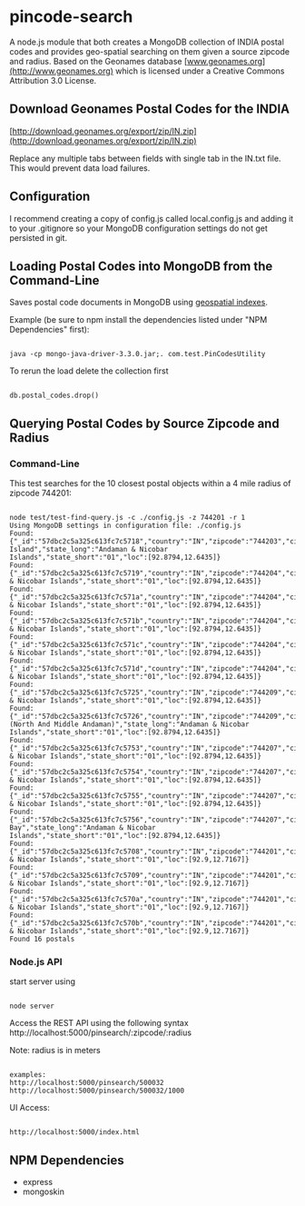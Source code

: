 # pincode-search

A node.js module that both creates a MongoDB collection of INDIA postal codes and provides geo-spatial searching on them given a source zipcode and radius. Based on the Geonames database [www.geonames.org](http://www.geonames.org) which is licensed under a Creative Commons Attribution 3.0 License.


## Download Geonames Postal Codes for the INDIA
[http://download.geonames.org/export/zip/IN.zip](http://download.geonames.org/export/zip/IN.zip)

Replace any multiple tabs between fields with single tab in the IN.txt file. This would prevent data load failures.

## Configuration

I recommend creating a copy of config.js called local.config.js and adding it to your .gitignore so your MongoDB configuration settings do not get persisted in git.

## Loading Postal Codes into MongoDB from the Command-Line

Saves postal code documents in MongoDB using [geospatial indexes](http://www.mongodb.org/display/DOCS/Geospatial+Indexing).

Example (be sure to npm install the dependencies listed under "NPM Dependencies" first):

<pre><code>
java -cp mongo-java-driver-3.3.0.jar;. com.test.PinCodesUtility
</code></pre>

To rerun the load delete the collection first
<pre><code>
db.postal_codes.drop()
</code></pre>

## Querying Postal Codes by Source Zipcode and Radius

### Command-Line

This test searches for the 10 closest postal objects within a 4 mile radius of zipcode 744201:

<pre><code>
node test/test-find-query.js -c ./config.js -z 744201 -r 1
Using MongoDB settings in configuration file: ./config.js
Found: {"_id":"57dbc2c5a325c613fc7c5718","country":"IN","zipcode":"744203","city":"Long Island","state_long":"Andaman & Nicobar Islands","state_short":"01","loc":[92.8794,12.6435]}
Found: {"_id":"57dbc2c5a325c613fc7c5719","country":"IN","zipcode":"744204","city":"Mayabander","state_long":"Andaman & Nicobar Islands","state_short":"01","loc":[92.8794,12.6435]}
Found: {"_id":"57dbc2c5a325c613fc7c571a","country":"IN","zipcode":"744204","city":"Weby","state_long":"Andaman & Nicobar Islands","state_short":"01","loc":[92.8794,12.6435]}
Found: {"_id":"57dbc2c5a325c613fc7c571b","country":"IN","zipcode":"744204","city":"Rampur","state_long":"Andaman & Nicobar Islands","state_short":"01","loc":[92.8794,12.6435]}
Found: {"_id":"57dbc2c5a325c613fc7c571c","country":"IN","zipcode":"744204","city":"Pudumadurai","state_long":"Andaman & Nicobar Islands","state_short":"01","loc":[92.8794,12.6435]}
Found: {"_id":"57dbc2c5a325c613fc7c571d","country":"IN","zipcode":"744204","city":"Tugapur","state_long":"Andaman & Nicobar Islands","state_short":"01","loc":[92.8794,12.6435]}
Found: {"_id":"57dbc2c5a325c613fc7c5725","country":"IN","zipcode":"744209","city":"Uttara","state_long":"Andaman & Nicobar Islands","state_short":"01","loc":[92.8794,12.6435]}
Found: {"_id":"57dbc2c5a325c613fc7c5726","country":"IN","zipcode":"744209","city":"Kadamtala (North And Middle Andaman)","state_long":"Andaman & Nicobar Islands","state_short":"01","loc":[92.8794,12.6435]}
Found: {"_id":"57dbc2c5a325c613fc7c5753","country":"IN","zipcode":"744207","city":"Ramakrishnapur","state_long":"Andaman & Nicobar Islands","state_short":"01","loc":[92.8794,12.6435]}
Found: {"_id":"57dbc2c5a325c613fc7c5754","country":"IN","zipcode":"744207","city":"Netajinagar","state_long":"Andaman & Nicobar Islands","state_short":"01","loc":[92.8794,12.6435]}
Found: {"_id":"57dbc2c5a325c613fc7c5755","country":"IN","zipcode":"744207","city":"Vivekandapur","state_long":"Andaman & Nicobar Islands","state_short":"01","loc":[92.8794,12.6435]}
Found: {"_id":"57dbc2c5a325c613fc7c5756","country":"IN","zipcode":"744207","city":"Hut  Bay","state_long":"Andaman & Nicobar Islands","state_short":"01","loc":[92.8794,12.6435]}
Found: {"_id":"57dbc2c5a325c613fc7c5708","country":"IN","zipcode":"744201","city":"Nimbudera","state_long":"Andaman & Nicobar Islands","state_short":"01","loc":[92.9,12.7167]}
Found: {"_id":"57dbc2c5a325c613fc7c5709","country":"IN","zipcode":"744201","city":"Betapur","state_long":"Andaman & Nicobar Islands","state_short":"01","loc":[92.9,12.7167]}
Found: {"_id":"57dbc2c5a325c613fc7c570a","country":"IN","zipcode":"744201","city":"Pitchernalla","state_long":"Andaman & Nicobar Islands","state_short":"01","loc":[92.9,12.7167]}
Found: {"_id":"57dbc2c5a325c613fc7c570b","country":"IN","zipcode":"744201","city":"Swdeshnagar","state_long":"Andaman & Nicobar Islands","state_short":"01","loc":[92.9,12.7167]}
Found 16 postals
</code></pre>

### Node.js API
start server using

<pre><code>
node server
</code></pre>

Access the REST API using the following syntax
http://localhost:5000/pinsearch/:zipcode/:radius

Note: radius is in meters

<pre><code>
examples:
http://localhost:5000/pinsearch/500032
http://localhost:5000/pinsearch/500032/1000
</code></pre>


UI Access:
<pre><code>
http://localhost:5000/index.html
</code></pre>

## NPM Dependencies
* express
* mongoskin

